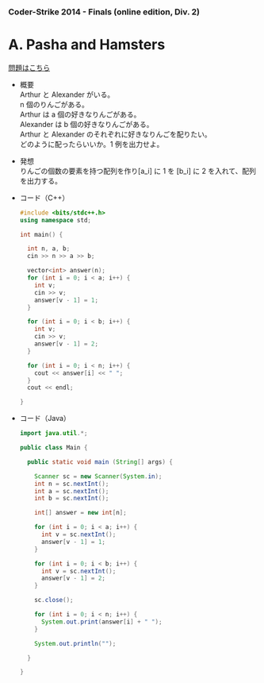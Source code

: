 ### Coder-Strike 2014 - Finals (online edition, Div. 2)

# A. Pasha and Hamsters

  [問題はこちら](https://codeforces.com/problemset/problem/421/A)
  
- 概要<br>
  Arthur と Alexander がいる。<br>
  n 個のりんごがある。<br>
  Arthur は a 個の好きなりんごがある。<br>
  Alexander は b 個の好きなりんごがある。<br>
  Arthur と Alexander のそれぞれに好きなりんごを配りたい。<br>
  どのように配ったらいいか。1 例を出力せよ。
  
  
- 発想<br>
  りんごの個数の要素を持つ配列を作り[a_i] に 1 を [b_i] に 2 を入れて、配列を出力する。 
  
  
- コード（C++）

  ```cpp
  #include <bits/stdc++.h>
  using namespace std;

  int main() {

    int n, a, b;
    cin >> n >> a >> b;

    vector<int> answer(n);
    for (int i = 0; i < a; i++) {
      int v;
      cin >> v;
      answer[v - 1] = 1;
    }

    for (int i = 0; i < b; i++) {
      int v;
      cin >> v;
      answer[v - 1] = 2;
    }

    for (int i = 0; i < n; i++) {
      cout << answer[i] << " ";
    }
    cout << endl;

  }
  ```
  
- コード（Java）

  ```java
  import java.util.*;

  public class Main {

    public static void main (String[] args) {

      Scanner sc = new Scanner(System.in);
      int n = sc.nextInt();
      int a = sc.nextInt();
      int b = sc.nextInt();

      int[] answer = new int[n];

      for (int i = 0; i < a; i++) {
        int v = sc.nextInt();
        answer[v - 1] = 1;
      }

      for (int i = 0; i < b; i++) {
        int v = sc.nextInt();
        answer[v - 1] = 2;
      }

      sc.close();

      for (int i = 0; i < n; i++) {
        System.out.print(answer[i] + " ");
      }

      System.out.println("");

    }

  }
  ```
    